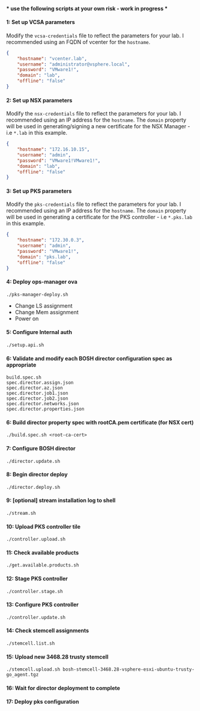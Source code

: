 #### * use the following scripts at your own risk - work in progress *

#### 1: Set up VCSA parameters
Modify the `vcsa-credentials` file to reflect the parameters for your lab.
I recommended using an FQDN of vcenter for the `hostname`.

```json
{
	"hostname": "vcenter.lab",
	"username": "administrator@vsphere.local",
	"password": "VMware1!",
	"domain": "lab",
	"offline": "false"
}
```

#### 2: Set up NSX parameters
Modify the `nsx-credentials` file to reflect the parameters for your lab. I recommended using an IP address for the `hostname`.
The `domain` property will be used in generating/signing a new certificate for the NSX Manager - i.e `*.lab` in this example.

```json
{
	"hostname": "172.16.10.15",
	"username": "admin",
	"password": "VMware1!VMware1!",
	"domain": "lab",
	"offline": "false"
}
```

#### 3: Set up PKS parameters
Modify the `pks-credentials` file to reflect the parameters for your lab. I recommended using an IP address for the `hostname`.
The `domain` property will be used in generating a certificate for the PKS controller - i.e `*.pks.lab` in this example.

```json
{
	"hostname": "172.30.0.3",
	"username": "admin",
	"password": "VMware1!",
	"domain": "pks.lab",
	"offline": "false"
}
```

#### 4: Deploy ops-manager ova
```shell
./pks-manager-deploy.sh
```
- Change LS assignment
- Change Mem assignment
- Power on

#### 5: Configure Internal auth
```shell
./setup.api.sh
```

#### 6: Validate and modify each BOSH director configuration spec as appropriate
```shell
build.spec.sh
spec.director.assign.json
spec.director.az.json
spec.director.job1.json
spec.director.job2.json
spec.director.networks.json
spec.director.properties.json
```

#### 6: Build director property spec with rootCA.pem certificate (for NSX cert)
```shell
./build.spec.sh <root-ca-cert>
```

#### 7: Configure BOSH director
```shell
./director.update.sh
```

#### 8: Begin director deploy
```shell
./director.deploy.sh
```

#### 9: [optional] stream installation log to shell
```shell
./stream.sh
```

#### 10: Upload PKS controller tile
```shell
./controller.upload.sh
```

#### 11: Check available products
```shell
./get.available.products.sh
```

#### 12: Stage PKS controller
```shell
./controller.stage.sh
```

#### 13: Configure PKS controller
```shell
./controller.update.sh
```

#### 14: Check stemcell assignments
```shell
./stemcell.list.sh
```

#### 15: Upload new 3468.28 trusty stemcell
```shell
./stemcell.upload.sh bosh-stemcell-3468.28-vsphere-esxi-ubuntu-trusty-go_agent.tgz
```

#### 16: Wait for director deployment to complete
#### 17: Deploy pks configuration
